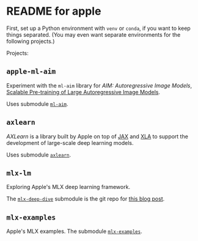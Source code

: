 # README for apple

First, set up a Python environment with `venv` or `conda`, if you want to keep things separated. (You may even want separate environments for the following projects.)

Projects:

## `apple-ml-aim`

Experiment with the `ml-aim` library for _AIM: Autoregressive Image Models_, [Scalable Pre-training of Large Autoregressive Image Models](https://arxiv.org/abs/2401.08541).

Uses submodule [`ml-aim`](https://github.com/apple/ml-aim).

## `axlearn`

_AXLearn_ is a library built by Apple on top of [JAX](https://jax.readthedocs.io/) and [XLA](https://www.tensorflow.org/xla) to support the development of large-scale deep learning models.

Uses submodule [`axlearn`](https://github.com/apple/axlearn).

## `mlx-lm`

Exploring Apple's MLX deep learning framework.

The [`mlx-deep-dive`](https://github.com/apple/mlx-deep-dive) submodule is the git repo for [this blog post](https://towardsdatascience.com/deploying-llms-locally-with-apples-mlx-framework-2b3862049a93).


## `mlx-examples`

Apple's MLX examples. The submodule [`mlx-examples`](https://github.com/ml-explore/mlx-examples).

